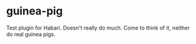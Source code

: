 guinea-pig
==========

Test plugin for Habari. Doesn&#39;t really do much. Come to think of it, neither do real guinea pigs.